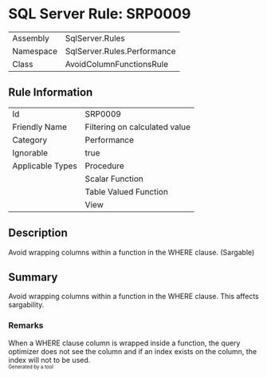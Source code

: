 ﻿# SQL Server Rule: SRP0009
  
|    |    |
|----|----|
| Assembly | SqlServer.Rules |
| Namespace | SqlServer.Rules.Performance |
| Class | AvoidColumnFunctionsRule |
  
## Rule Information
  
|    |    |
|----|----|
| Id | SRP0009 |
| Friendly Name | Filtering on calculated value |
| Category | Performance |
| Ignorable | true |
| Applicable Types | Procedure  |
|   | Scalar Function |
|   | Table Valued Function |
|   | View |
  
## Description
  
Avoid wrapping columns within a function in the WHERE clause. (Sargable)
  
## Summary
  
Avoid wrapping columns within a function in the WHERE clause. This affects sargability.
  
### Remarks
  
When a WHERE clause column is wrapped inside a function, the query optimizer does not see
the column and if an index exists on the column, the index will not to be used.  
<sub><sup>Generated by a tool</sup></sub>
